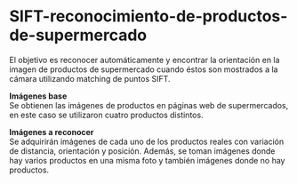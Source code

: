 # SIFT-reconocimiento-de-productos-de-supermercado
El objetivo es reconocer automáticamente y encontrar la orientación en la imagen de productos de supermercado cuando éstos son mostrados a la cámara utilizando matching de puntos SIFT. 

**Imágenes base**  
Se obtienen las imágenes de productos en páginas web de supermercados, en este caso se utilizaron cuatro productos distintos.  

**Imágenes a reconocer**   
Se adquirirán imágenes de cada uno de los productos reales con variación de distancia, orientación y posición. Además, se toman imágenes donde hay varios productos en una misma foto y también imágenes donde no hay productos.  
